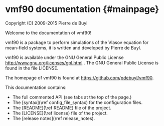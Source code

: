 vmf90 documentation {#mainpage}
===================

Copyright (C) 2009-2015 Pierre de Buyl

Welcome to the documentation of vmf90!

vmf90 is a package to perform simulations of the Vlasov equation for mean-field
systems, it is written and developed by Pierre de Buyl.

vmf90 is available under the GNU General Public License
http://www.gnu.org/licenses/gpl.html . The GNU General Public License is found
in the file LICENSE.

The homepage of vmf90 is found at <a href="https://github.com/pdebuyl/vmf90">https://github.com/pdebuyl/vmf90</a>.

This documentation contains:
- The full commented API (see tabs at the top of the page.)
- The [syntax](\ref config_file_syntax) for the configuration files.
- The [README](\ref README) file of the project.
- The [LICENSE](\ref license) file of the project.
- The [release notes](\ref release_notes).
